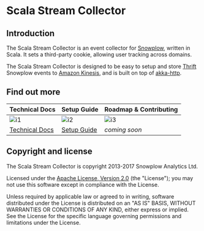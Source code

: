 # Scala Stream Collector

## Introduction

The Scala Stream Collector is an event collector for [Snowplow][snowplow], written in Scala.
It sets a third-party cookie, allowing user tracking across domains.

The Scala Stream Collector is designed to be easy to setup and store [Thrift][thrift] Snowplow
events to [Amazon Kinesis][kinesis], and is built on top of [akka-http][akka-http].

## Find out more

| Technical Docs             | Setup Guide          | Roadmap & Contributing |
|----------------------------|----------------------|------------------------|
| ![i1][techdocs-image]      | ![i2][setup-image]   | ![i3][roadmap-image]   |
| [Technical Docs][techdocs] | [Setup Guide][setup] | _coming soon_          |

## Copyright and license

The Scala Stream Collector is copyright 2013-2017 Snowplow Analytics Ltd.

Licensed under the [Apache License, Version 2.0][license] (the "License");
you may not use this software except in compliance with the License.

Unless required by applicable law or agreed to in writing, software
distributed under the License is distributed on an "AS IS" BASIS,
WITHOUT WARRANTIES OR CONDITIONS OF ANY KIND, either express or implied.
See the License for the specific language governing permissions and
limitations under the License.

[snowplow]: http://snowplowanalytics.com

[thrift]: http://thrift.apache.org
[kinesis]: http://aws.amazon.com/kinesis
[akka-http]: http://doc.akka.io/docs/akka-http/current/scala/http/introduction.html

[techdocs-image]: https://d3i6fms1cm1j0i.cloudfront.net/github/images/techdocs.png
[setup-image]: https://d3i6fms1cm1j0i.cloudfront.net/github/images/setup.png
[roadmap-image]: https://d3i6fms1cm1j0i.cloudfront.net/github/images/roadmap.png
[contributing-image]: https://d3i6fms1cm1j0i.cloudfront.net/github/images/contributing.png

[techdocs]: https://github.com/snowplow/snowplow/wiki/Scala-Stream-collector
[setup]: https://github.com/snowplow/snowplow/wiki/Setting-up-the-Scala-Stream-collector
[roadmap]: https://github.com/snowplow/snowplow/wiki/Scala-Stream-collector-roadmap
[contributing]: https://github.com/snowplow/snowplow/wiki/Scala-Stream-collector-contributing

[license]: http://www.apache.org/licenses/LICENSE-2.0
